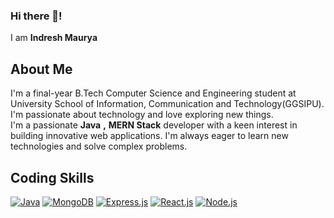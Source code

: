 ### Hi there 👋!
I am **Indresh Maurya**
## About Me
I'm a final-year B.Tech Computer Science and Engineering student at University School of Information, Communication and Technology(GGSIPU). I'm passionate about technology and love exploring new things.<br>
I'm a passionate **Java** **,** **MERN Stack** developer with a keen interest in building innovative web applications. I'm always eager to learn new technologies and solve complex problems.
## Coding Skills
[![Java](https://img.shields.io/badge/Java-blue?style=flat-square)](https://www.java.com/)
[![MongoDB](https://img.shields.io/badge/MongoDB-green?style=flat-square)](https://www.mongodb.com/)
[![Express.js](https://img.shields.io/badge/Express.js-orange?style=flat-square)](https://expressjs.com/)
[![React.js](https://img.shields.io/badge/React-blue?style=flat-square)](https://reactjs.org/)
[![Node.js](https://img.shields.io/badge/Node.js-green?style=flat-square)](https://nodejs.org/)



  
 
 
  
